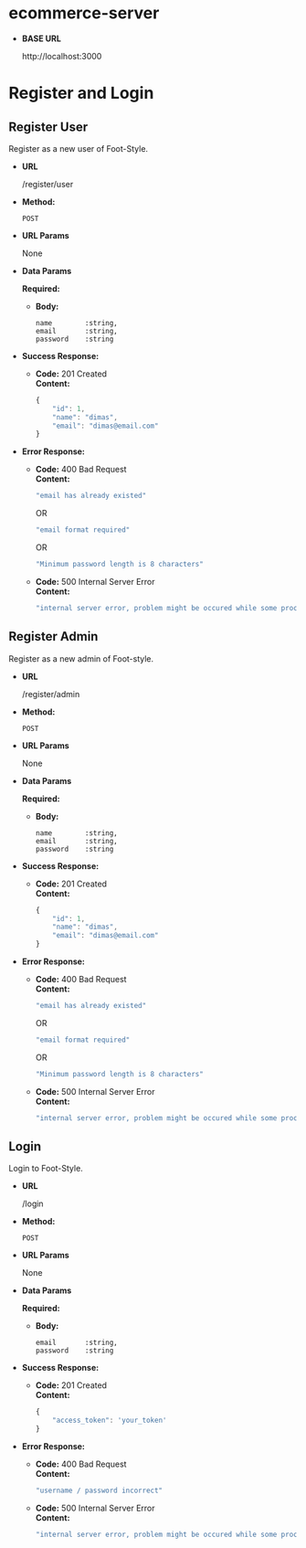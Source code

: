 # ecommerce-server

* **BASE URL**
  
  http://localhost:3000
  

# Register and Login

**Register User**
----
  Register as a new user of Foot-Style.

* **URL**

  /register/user

* **Method:**

  `POST`
  
*  **URL Params**

   None

* **Data Params**

  **Required:**

  * **Body:** <br />
    ```
    name        :string,
    email       :string,
    password    :string
    ```

* **Success Response:**

  * **Code:** 201 Created <br />
    **Content:** <br>
    ```javascript
    {
        "id": 1,
        "name": "dimas",
        "email": "dimas@email.com"
    }
    ```
 
* **Error Response:**

  * **Code:** 400 Bad Request <br />
    **Content:** <br>
    ```javascript
    "email has already existed"
    ```
    OR
    ```javascript
    "email format required"
    ```
    OR
    ```javascript
    "Minimum password length is 8 characters"
    ```

  * **Code:** 500 Internal Server Error <br />
      **Content:** <br>
      ```javascript
      "internal server error, problem might be occured while some process are done"
      ```

**Register Admin**
----
  Register as a new admin of Foot-style.

* **URL**

  /register/admin

* **Method:**

  `POST`
  
*  **URL Params**

   None

* **Data Params**

  **Required:**

  * **Body:** <br />
    ```
    name        :string,
    email       :string,
    password    :string
    ```

* **Success Response:**

  * **Code:** 201 Created <br />
    **Content:** <br>
    ```javascript
    {
        "id": 1,
        "name": "dimas",
        "email": "dimas@email.com"
    }
    ```
 
* **Error Response:**

  * **Code:** 400 Bad Request <br />
    **Content:** <br>
    ```javascript
    "email has already existed"
    ```
    OR
    ```javascript
    "email format required"
    ```
    OR
    ```javascript
    "Minimum password length is 8 characters"
    ```

  * **Code:** 500 Internal Server Error <br />
      **Content:** <br>
      ```javascript
      "internal server error, problem might be occured while some process are done"
      ```

**Login**
----
  Login to Foot-Style.

* **URL**

  /login

* **Method:**

  `POST`
  
*  **URL Params**

   None

* **Data Params**

  **Required:**

  * **Body:** <br />
    ```
    email       :string,
    password    :string
    ```

* **Success Response:**

  * **Code:** 201 Created <br />
    **Content:** <br>
    ```javascript
    {
        "access_token": 'your_token'
    }
    ```
 
* **Error Response:**

  * **Code:** 400 Bad Request <br />
    **Content:** <br>
    ```javascript
    "username / password incorrect"
    ```

  * **Code:** 500 Internal Server Error <br />
      **Content:** <br>
      ```javascript
      "internal server error, problem might be occured while some process are done"
      ```